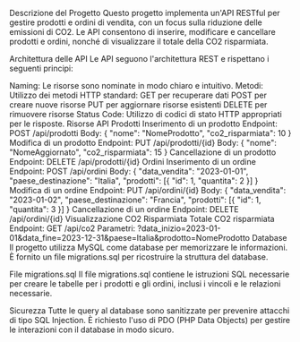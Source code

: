Descrizione del Progetto
Questo progetto implementa un'API RESTful per gestire prodotti e ordini di vendita, con un focus sulla riduzione delle emissioni di CO2. Le API consentono di inserire, modificare e cancellare prodotti e ordini, nonché di visualizzare il totale della CO2 risparmiata.

Architettura delle API
Le API seguono l'architettura REST e rispettano i seguenti principi:

Naming: Le risorse sono nominate in modo chiaro e intuitivo.
Metodi: Utilizzo dei metodi HTTP standard:
GET per recuperare dati
POST per creare nuove risorse
PUT per aggiornare risorse esistenti
DELETE per rimuovere risorse
Status Code: Utilizzo di codici di stato HTTP appropriati per le risposte.
Risorse API
Prodotti
Inserimento di un prodotto
Endpoint: POST /api/prodotti
Body: { "nome": "NomeProdotto", "co2_risparmiata": 10 }
Modifica di un prodotto
Endpoint: PUT /api/prodotti/{id}
Body: { "nome": "NomeAggiornato", "co2_risparmiata": 15 }
Cancellazione di un prodotto
Endpoint: DELETE /api/prodotti/{id}
Ordini
Inserimento di un ordine
Endpoint: POST /api/ordini
Body: { "data_vendita": "2023-01-01", "paese_destinazione": "Italia", "prodotti": [{ "id": 1, "quantita": 2 }] }
Modifica di un ordine
Endpoint: PUT /api/ordini/{id}
Body: { "data_vendita": "2023-01-02", "paese_destinazione": "Francia", "prodotti": [{ "id": 1, "quantita": 3 }] }
Cancellazione di un ordine
Endpoint: DELETE /api/ordini/{id}
Visualizzazione CO2 Risparmiata
Totale CO2 risparmiata
Endpoint: GET /api/co2
Parametri: ?data_inizio=2023-01-01&data_fine=2023-12-31&paese=Italia&prodotto=NomeProdotto
Database
Il progetto utilizza MySQL come database per memorizzare le informazioni. È fornito un file migrations.sql per ricostruire la struttura del database.

File migrations.sql
Il file migrations.sql contiene le istruzioni SQL necessarie per creare le tabelle per i prodotti e gli ordini, inclusi i vincoli e le relazioni necessarie.

Sicurezza
Tutte le query al database sono sanitizzate per prevenire attacchi di tipo SQL Injection. È richiesto l'uso di PDO (PHP Data Objects) per gestire le interazioni con il database in modo sicuro.
